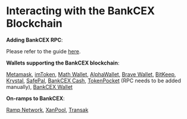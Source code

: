 # Interacting with the BankCEX Blockchain

**Adding BankCEX RPC**:&#x20;

Please refer to the guide [here](https://tutorials.bankcexchain.io/tutorials/network-tutorials/adding-fuse-network-to-metamask).



**Wallets supporting the BankCEX blockchain**:

[Metamask](https://metamask.io), [imToken](https://imtoken.im), [Math Wallet](https://mathwallet.org), [AlphaWallet](https://alphawallet.com), [Brave Wallet](https://brave.com/wallet/), [BitKeep](https://bitkeep.com/), [Krystal](https://krystal.app), [SafePal](https://safepal.io/), [BankCEX Cash](https://fuse.cash), [TokenPocket](https://www.tokenpocket.pro/en/) (RPC needs to be added manually), [BankCEX Wallet](https://play.google.com/store/apps/details?id=io.fuse.fusecash\&hl=en\&gl=US)



**On-ramps to BankCEX**:

[Ramp Network](https://ramp.network), [XanPool](https://xanpool.com/), [Transak](https://transak.com/)
